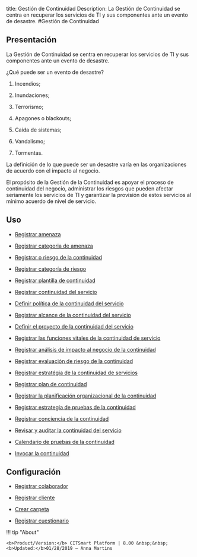 title: Gestión de Continuidad
Description: La Gestión de Continuidad se centra en recuperar los servicios de TI y sus componentes ante un evento de desastre.
#Gestión de Continuidad


Presentación
----------------

La Gestión de Continuidad se centra en recuperar los servicios de TI y sus
componentes ante un evento de desastre.

¿Qué puede ser un evento de desastre?

1.  Incendios;

2.  Inundaciones;

3.  Terrorismo;

4.  Apagones o blackouts;

5.  Caída de sistemas;

6.  Vandalismo;

7.  Tormentas.

La definición de lo que puede ser un desastre varía en las organizaciones de
acuerdo con el impacto al negocio.

El propósito de la Gestión de la Continuidad es apoyar el proceso de continuidad
del negocio, administrar los riesgos que pueden afectar seriamente los servicios
de TI y garantizar la provisión de estos servicios al mínimo acuerdo de nivel de
servicio.

Uso
-------


- [Registrar amenaza](/es-es/citsmart-esp-8/processes/continuity/use/register-threat.html)
  
- [Registrar categoria de amenaza](/es-es/citsmart-esp-8/processes/continuity/use/threat-category.html)

- [Registrar o riesgo de la continuidad](/es-es/citsmart-esp-8/processes/continuity/use/register-continuity-risk.html)

- [Registrar categoría de riesgo](/es-es/citsmart-esp-8/processes/continuity/use/risk-category.html)

- [Registrar plantilla de continuidad](/es-es/citsmart-esp-8/processes/continuity/use/continuity-template.html)

- [Registrar continuidad del servicio](/es-es/citsmart-esp-8/processes/continuity/use/register-service-continuity.html)
  
- [Definir política de la continuidad del servicio](/es-es/citsmart-esp-8/processes/continuity/use/continuity-policy.html)
   
- [Registrar alcance de la continuidad del servicio](/es-es/citsmart-esp-8/processes/continuity/use/service-continuity-scope.html)

- [Definir el proyecto de la continuidad del servicio](/es-es/citsmart-esp-8/processes/continuity/use/service-continuity-project.html)

- [Registrar las funciones vitales de la continuidad de servicio](/es-es/citsmart-esp-8/processes/continuity/use/continuity-vital-functions.html)

- [Registrar análisis de impacto al negocio de la continuidad](/es-es/citsmart-esp-8/processes/continuity/use/impact-analysis-continuity-business.html)

- [Registrar evaluación de riesgo de la continuidad](/es-es/citsmart-esp-8/processes/continuity/use/continuity-risk-evaluation.html)

- [Registrar estratégia de la continuidad de servicios](/es-es/citsmart-esp-8/processes/continuity/use/service-continuity-strategy.html)

- [Registrar plan de continuidad](/es-es/citsmart-esp-8/processes/continuity/use/continuity-plan.html)

- [Registrar la planificación organizacional de la continuidad](/es-es/citsmart-esp-8/processes/continuity/use/continuity-organizational-planning.html)

- [Registrar estrategia de pruebas de la continuidad](/es-es/citsmart-esp-8/processes/continuity/use/continuity-test-registration.html)

- [Registrar conciencia de la continuidad](/es-es/citsmart-esp-8/processes/continuity/use/continuity-awareness.html)

- [Revisar y auditar la continuidad del servicio](/es-es/citsmart-esp-8/processes/continuity/use/review-and-audit-continuity.html)

- [Calendario de pruebas de la continuidad](/es-es/citsmart-esp-8/processes/continuity/use/continuity-test-calendar.html)

- [Invocar la continuidad](/es-es/citsmart-esp-8/processes/continuity/use/invoke-continuity.html)

Configuración
-----------------

- [Registrar colaborador](/es-es/citsmart-esp-8/initial-settings/access-settings/user/register-employee.html)

- [Registrar cliente](/es-es/citsmart-esp-8/processes/portfolio-and-catalog/configuration/register-client.html)

- [Crear carpeta](/es-es/citsmart-esp-8/processes/knowledge/configuration/create-folder.html)

- [Registrar cuestionario](/es-es/citsmart-esp-8/platform-administration/questionnaires/questionaires-management/register-questionnaire.html)

!!! tip "About"

    <b>Product/Version:</b> CITSmart Platform | 8.00 &nbsp;&nbsp;
    <b>Updated:</b>01/28/2019 – Anna Martins


